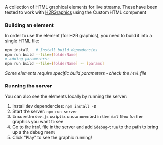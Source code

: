 A collection of HTML graphical elements for live streams.
These have been tested to work with [H2RGraphics](https://h2r.graphics/) using the Custom HTML component

### Building an element
In order to use the element (for H2R graphics), you need to build it into a single HTML file:

```bash
npm install   # Install build dependencies
npm run build --file=[folderName]
# Adding parameters:
npm run build --file=[folderName] -- [params]
```
*Some elements require specific build parameters - check the `html` file*

### Running the server
You can also see the elements locally by running the server:
1. Install dev dependencies:  `npm install -D`
2. Start the server: `npm run server`
4. Ensure the `dev.js` script is uncommented in the `html` files for the graphics you want to see
5. Go to the `html` file in the server and add `&debug=true` to the path to bring up a the debug menu
6. Click "Play" to see the graphic running!